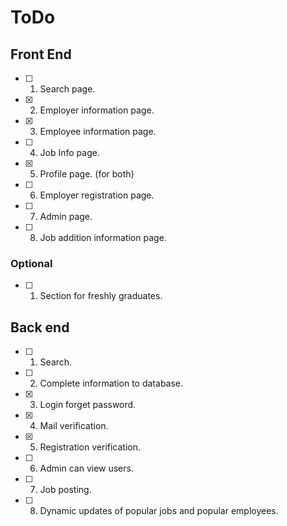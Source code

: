 # ToDo

## Front End

- [ ] 1. Search page.
- [x] 2. Employer information page.
- [x] 3. Employee information page.
- [ ] 4. Job Info page.
- [x] 5. Profile page. (for both)
- [ ] 6. Employer registration page.
- [ ] 7. Admin page.
- [ ] 8. Job addition information page.

### Optional

- [ ] 1. Section for freshly graduates.

## Back end

- [ ] 1. Search.
- [ ] 2. Complete information to database.
- [x] 3. Login forget password.
- [x] 4. Mail verification.
- [x] 5. Registration verification.
- [ ] 6. Admin can view users.
- [ ] 7. Job posting.
- [ ] 8. Dynamic updates of popular jobs and popular employees.
